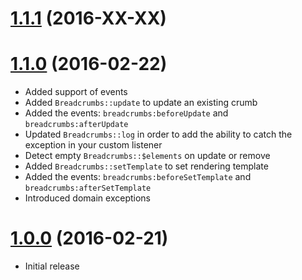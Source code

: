# [1.1.1](https://github.com/phalcongelist/breadcrumbs/releases/tag/v1.1.1) (2016-XX-XX)

# [1.1.0](https://github.com/phalcongelist/breadcrumbs/releases/tag/v1.1.0) (2016-02-22)
* Added support of events
* Added `Breadcrumbs::update` to update an existing crumb
* Added the events: `breadcrumbs:beforeUpdate` and `breadcrumbs:afterUpdate`
* Updated `Breadcrumbs::log` in order to add the ability to catch the exception in your custom listener
* Detect empty `Breadcrumbs::$elements` on update or remove
* Added `Breadcrumbs::setTemplate` to set rendering template
* Added the events: `breadcrumbs:beforeSetTemplate` and `breadcrumbs:afterSetTemplate`
* Introduced domain exceptions

# [1.0.0](https://github.com/phalcongelist/breadcrumbs/releases/tag/v1.0.0) (2016-02-21)
* Initial release
